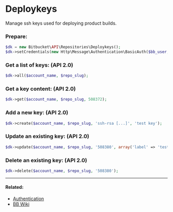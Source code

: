 # Deploykeys

Manage ssh keys used for deploying product builds.

### Prepare:
```php
$dk = new Bitbucket\API\Repositories\Deploykeys();
$dk->setCredentials(new Http\Message\Authentication\BasicAuth($bb_user, $bb_pass));
```

### Get a list of keys: (API 2.0)

```php
$dk->all($account_name, $repo_slug);
```

### Get a key content: (API 2.0)

```php
$dk->get($account_name, $repo_slug, 508372);
```

### Add a new key: (API 2.0)

```php
$dk->create($account_name, $repo_slug, 'ssh-rsa [...]', 'test key');
```

### Update an existing key: (API 2.0)

```php
$dk->update($account_name, $repo_slug, '508380', array('label' => 'test [edited]'));
```

### Delete an existing key: (API 2.0)

```php
$dk->delete($account_name, $repo_slug, '508380');
```

----

#### Related:
  * [Authentication](../../examples/authentication.md)
  * [BB Wiki](https://developer.atlassian.com/cloud/bitbucket/rest/api-group-deployments/#api-repositories-workspace-repo-slug-deploy-keys-get)
